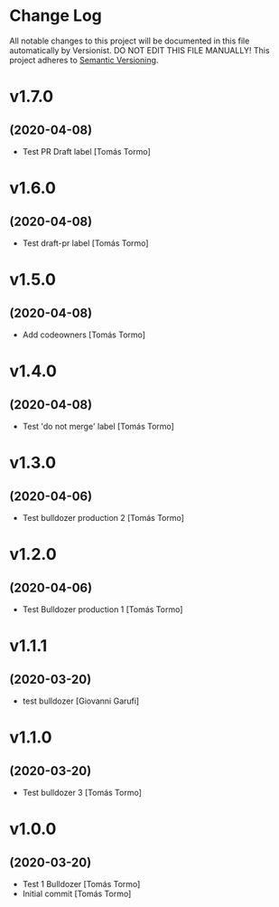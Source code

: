 # Change Log

All notable changes to this project will be documented in this file
automatically by Versionist. DO NOT EDIT THIS FILE MANUALLY!
This project adheres to [Semantic Versioning](http://semver.org/).

# v1.7.0
## (2020-04-08)

* Test PR Draft label [Tomás Tormo]

# v1.6.0
## (2020-04-08)

* Test draft-pr label [Tomás Tormo]

# v1.5.0
## (2020-04-08)

* Add codeowners [Tomás Tormo]

# v1.4.0
## (2020-04-08)

* Test 'do not merge' label [Tomás Tormo]

# v1.3.0
## (2020-04-06)

* Test bulldozer production 2 [Tomás Tormo]

# v1.2.0
## (2020-04-06)

* Test Bulldozer production 1 [Tomás Tormo]

# v1.1.1
## (2020-03-20)

* test bulldozer [Giovanni Garufi]

# v1.1.0
## (2020-03-20)

* Test bulldozer 3 [Tomás Tormo]

# v1.0.0
## (2020-03-20)

* Test 1 Bulldozer [Tomás Tormo]
* Initial commit [Tomás Tormo]

